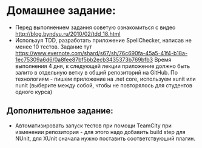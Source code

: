 # Домашнее задание:
- Перед выполнением задания советую ознакомиться с видео http://blog.byndyu.ru/2010/02/tdd_18.html
- Используя TDD, разработать приложение SpellChecker, написав не менее 10 тестов.
Задание тут https://www.evernote.com/shard/s67/sh/76c690fa-45a5-41f4-b18a-1ec75309a6d6/0a8fee87bf5bb2ecb3435373b769bfb3 
Время выполнения 4 дня, к следующей лекции приложение должно быть залито в отдельную ветку в общий репозиторий на GitHub.
По технологиям - пишем приложение на .net core, используем xunit или nunit (выберите между собой, чтобы не повторялось для студентов одного курса)


## Дополнительное задание:
- Автоматизировать запуск тестов при помощи TeamCity при изменении репозитория - для этого надо добавить build step для NUnit, для XUnit сначала нужно поставить соответствуюший плагин.